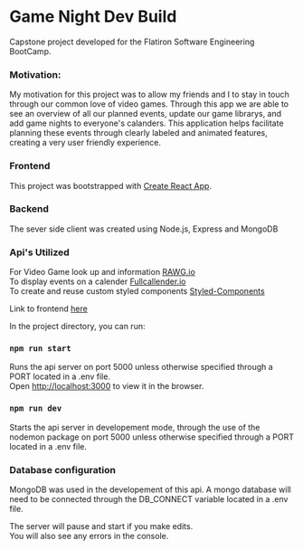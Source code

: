 # Game Night Dev Build

Capstone project developed for the Flatiron Software Engineering BootCamp.

### Motivation: 

My motivation for this project was to allow my friends and I to stay in touch through our common love of video games. Through this app we are able to see an overview of all our planned events, update our game librarys, and add game nights to everyone's calanders. This application helps facilitate planning these events through clearly labeled and animated features, creating a very user friendly experience.

### Frontend 
This project was bootstrapped with [Create React App](https://github.com/facebook/create-react-app).

### Backend
The sever side client was created using Node.js, Express and MongoDB 

### Api's Utilized

For Video Game look up and information [RAWG.io](https://rawg.io/)<br/>
To display events on a calender [Fullcallender.io](https://fullcalendar.io/)<br/> 
To create and reuse custom styled components [Styled-Components](https://styled-components.com/)<br/>

Link to frontend [here](https://github.com/WRHR/game-night-app)

In the project directory, you can run:

### `npm run start`

Runs the api server on port 5000 unless otherwise specified through a PORT located in a .env file.<br />
Open [http://localhost:3000](http://localhost:3000) to view it in the browser.

### `npm run dev`

Starts the api server in developement mode, through the use of the nodemon package on port 5000 unless otherwise specified through a PORT located in a .env file.<br />

### Database configuration

MongoDB was used in the developement of this api. 
A mongo database will need to be connected through the DB_CONNECT variable located in a .env file. 

The server will pause and start if you make edits.<br />
You will also see any errors in the console.

